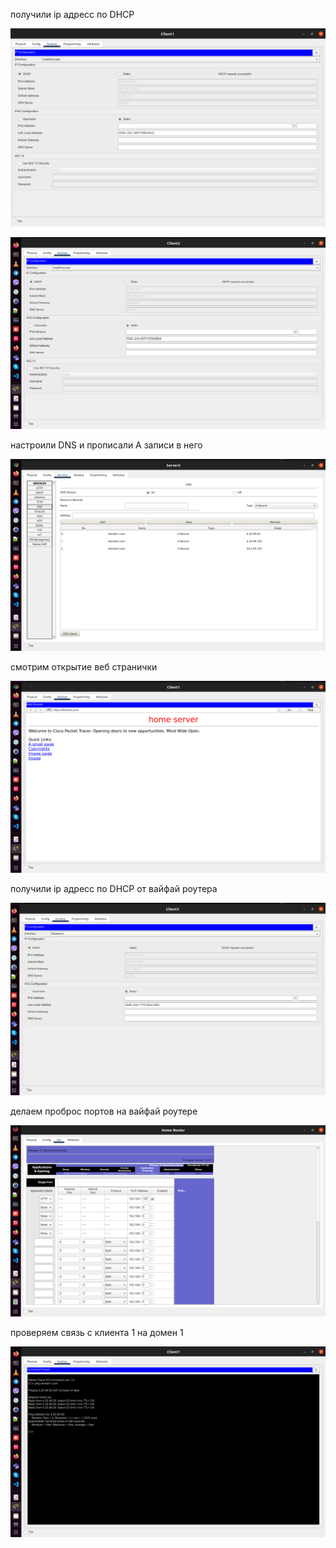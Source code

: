 

получили ip адресс по DHCP

![alt text](https://github.com/vadimbeznosenko/DevOps_online_Kyiv_2022Q1Q2/blob/master/m3/task3.4/11.png)

![alt text](https://github.com/vadimbeznosenko/DevOps_online_Kyiv_2022Q1Q2/blob/master/m3/task3.4/12.png)


настроили DNS и прописали А записи в него


![alt text](https://github.com/vadimbeznosenko/DevOps_online_Kyiv_2022Q1Q2/blob/master/m3/task3.4/110.png)

смотрим открытие веб странички

![alt text](https://github.com/vadimbeznosenko/DevOps_online_Kyiv_2022Q1Q2/blob/master/m3/task3.4/111.png)


получили ip адресс по DHCP от вайфай роутера

![alt text](https://github.com/vadimbeznosenko/DevOps_online_Kyiv_2022Q1Q2/blob/master/m3/task3.4/13.png)


делаем проброс портов на вайфай роутере

![alt text](https://github.com/vadimbeznosenko/DevOps_online_Kyiv_2022Q1Q2/blob/master/m3/task3.4/19.png)

проверяем связь с клиента 1 на домен 1

![alt text](https://github.com/vadimbeznosenko/DevOps_online_Kyiv_2022Q1Q2/blob/master/m3/task3.4/17.png)
